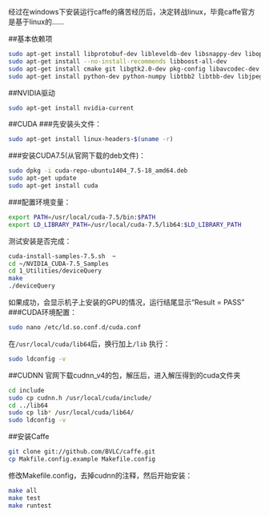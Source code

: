 经过在windows下安装运行caffe的痛苦经历后，决定转战linux，毕竟caffe官方是基于linux的……

##基本依赖项
```bash
sudo apt-get install libprotobuf-dev libleveldb-dev libsnappy-dev libopencv-dev libhdf5-serial-dev protobuf-compiler libatlas-base-dev libgflags-dev liggoogle-glog-dev liblmdb-dev libopencv-dev 
sudo apt-get install --no-install-recommends libboost-all-dev
sudo apt-get install cmake git libgtk2.0-dev pkg-config libavcodec-dev libavformat-dev libswscale-dev
sudo apt-get install python-dev python-numpy libtbb2 libtbb-dev libjpeg-dev libpng-dev libtiff-dev libjasper-dev libdc1394-22-dev
```

##NVIDIA驱动
```bash
sudo apt-get install nvidia-current
```

##CUDA
###先安装头文件：
```bash
sudo apt-get install linux-headers-$(uname -r)
```
###安装CUDA7.5(从官网下载的deb文件)：
```bash
sudo dpkg -i cuda-repo-ubuntu1404_7.5-18_amd64.deb  
sudo apt-get update  
sudo apt-get install cuda
```
###配置环境变量：
```bash
export PATH=/usr/local/cuda-7.5/bin:$PATH  
export LD_LIBRARY_PATH=/usr/local/cuda-7.5/lib64:$LD_LIBRARY_PATH
```
测试安装是否完成：
```bash
cuda-install-samples-7.5.sh  ~  
cd ~/NVIDIA_CUDA-7.5_Samples  
cd 1_Utilities/deviceQuery  
make
./deviceQuery
```
如果成功，会显示机子上安装的GPU的情况，运行结尾显示“Result = PASS”
###CUDA环境配置：
```bash
sudo nano /etc/ld.so.conf.d/cuda.conf
```
在`/usr/local/cuda/lib64`后，换行加上`/lib`
执行：
```bash
sudo ldconfig -v
```

##CUDNN
官网下载cudnn_v4的包，解压后，进入解压得到的cuda文件夹
```bash
cd include
sudo cp cudnn.h /usr/local/cuda/include/
cd ../lib64
sudo cp lib* /usr/local/cuda/lib64/
sudo ldconfig -v
```

##安装Caffe
```bash
git clone git://github.com/BVLC/caffe.git
cp Makfile.config.example Makefile.config
```
修改Makefile.config，去掉cudnn的注释，然后开始安装：
```bash
make all
make test
make runtest
```
